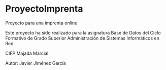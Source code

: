 # ProyectoImprenta
Proyecto para una imprenta online

Este proyecto ha sido realizado para la asignatura Base de Datos
del Ciclo Formativo de Grado Superior
Administración de Sistemas Informáticos en Red.

CIFP Majada Marcial

Autor: Javier Jiménez García
